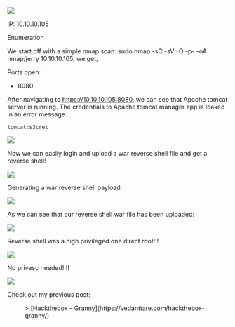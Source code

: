 ![](http://vedanttare.com/wp-content/uploads/2022/04/Screenshot-2022-09-25-at-12.08.09-PM.png)

IP: 10.10.10.105

Enumeration

We start off with a simple nmap scan: sudo nmap -sC -sV -O -p- -oA nmap/jerry 10.10.10.105, we get,

Ports open:

- 8080

After navigating to https://10.10.10.105:8080, we can see that Apache tomcat server is running. The credentials to Apache tomcat manager app is leaked in an error message.

`tomcat:s3cret`

![](http://vedanttare.com/wp-content/uploads/2022/04/creds-leaked.png)

Now we can easily login and upload a war reverse shell file and get a reverse shell!

![](http://vedanttare.com/wp-content/uploads/2022/04/war-file-upload.png)

Generating a war reverse shell payload:

![](http://vedanttare.com/wp-content/uploads/2022/04/generated-war-payload.png)

As we can see that our reverse shell war file has been uploaded:

![](http://vedanttare.com/wp-content/uploads/2022/04/war-file-uploaded.png)

Reverse shell was a high privileged one direct root!!!

![](http://vedanttare.com/wp-content/uploads/2022/04/got-root-shell.png)

No privesc needed!!!!

![](http://vedanttare.com/wp-content/uploads/2022/04/root-and-user-flags.png)

Check out my previous post:

<figure class="wp-block-embed is-type-wp-embed is-provider-vedant-tare wp-block-embed-vedant-tare"><div class="wp-block-embed__wrapper">> [Hackthebox – Granny](https://vedanttare.com/hackthebox-granny/)

<iframe class="wp-embedded-content" data-secret="ftU1R4j9eK" frameborder="0" height="338" marginheight="0" marginwidth="0" sandbox="allow-scripts" scrolling="no" security="restricted" src="https://vedanttare.com/hackthebox-granny/embed/#?secret=j3pE8Y98Mx#?secret=ftU1R4j9eK" style="position: absolute; clip: rect(1px, 1px, 1px, 1px);" title="“Hackthebox – Granny” — VEDANT TARE" width="600"></iframe></div></figure>
